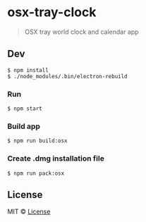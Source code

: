 # osx-tray-clock

> OSX tray world clock and calendar app


## Dev

```
$ npm install
$ ./node_modules/.bin/electron-rebuild
```

### Run

```
$ npm start
```

### Build app

```
$ npm run build:osx
```

### Create .dmg installation file

```
$ npm run pack:osx
```

## License

MIT © [License](LICENSE)

